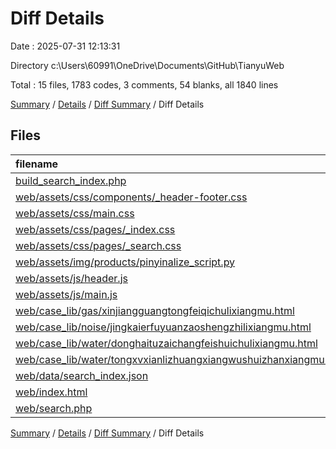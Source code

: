 # Diff Details

Date : 2025-07-31 12:13:31

Directory c:\\Users\\60991\\OneDrive\\Documents\\GitHub\\TianyuWeb

Total : 15 files,  1783 codes, 3 comments, 54 blanks, all 1840 lines

[Summary](results.md) / [Details](details.md) / [Diff Summary](diff.md) / Diff Details

## Files
| filename | language | code | comment | blank | total |
| :--- | :--- | ---: | ---: | ---: | ---: |
| [build\_search\_index.php](/build_search_index.php) | PHP | 77 | 3 | 15 | 95 |
| [web/assets/css/components/\_header-footer.css](/web/assets/css/components/_header-footer.css) | PostCSS | 56 | 1 | 2 | 59 |
| [web/assets/css/main.css](/web/assets/css/main.css) | PostCSS | 1 | 0 | 0 | 1 |
| [web/assets/css/pages/\_index.css](/web/assets/css/pages/_index.css) | PostCSS | 12 | 1 | 4 | 17 |
| [web/assets/css/pages/\_search.css](/web/assets/css/pages/_search.css) | PostCSS | 10 | 1 | 0 | 11 |
| [web/assets/img/products/pinyinalize\_script.py](/web/assets/img/products/pinyinalize_script.py) | Python | -23 | -7 | -6 | -36 |
| [web/assets/js/header.js](/web/assets/js/header.js) | JavaScript | 5 | 1 | 1 | 7 |
| [web/assets/js/main.js](/web/assets/js/main.js) | JavaScript | 18 | 1 | 3 | 22 |
| [web/case\_lib/gas/xinjiangguangtongfeiqichulixiangmu.html](/web/case_lib/gas/xinjiangguangtongfeiqichulixiangmu.html) | HTML | 57 | 0 | 8 | 65 |
| [web/case\_lib/noise/jingkaierfuyuanzaoshengzhilixiangmu.html](/web/case_lib/noise/jingkaierfuyuanzaoshengzhilixiangmu.html) | HTML | 57 | 0 | 8 | 65 |
| [web/case\_lib/water/donghaituzaichangfeishuichulixiangmu.html](/web/case_lib/water/donghaituzaichangfeishuichulixiangmu.html) | HTML | 57 | 0 | 8 | 65 |
| [web/case\_lib/water/tongxvxianlizhuangxiangwushuizhanxiangmu.html](/web/case_lib/water/tongxvxianlizhuangxiangwushuizhanxiangmu.html) | HTML | 57 | 0 | 8 | 65 |
| [web/data/search\_index.json](/web/data/search_index.json) | JSON | 1,297 | 0 | 0 | 1,297 |
| [web/index.html](/web/index.html) | HTML | 42 | 0 | 0 | 42 |
| [web/search.php](/web/search.php) | PHP | 60 | 2 | 3 | 65 |

[Summary](results.md) / [Details](details.md) / [Diff Summary](diff.md) / Diff Details